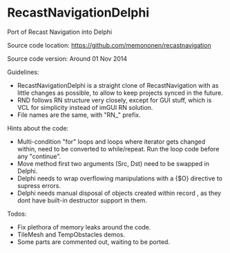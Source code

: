 RecastNavigationDelphi
======================

Port of Recast Navigation into Delphi 

Source code location:
   https://github.com/memononen/recastnavigation


Source code version:
   Around 01 Nov 2014


Guidelines:
 - RecastNavigationDelphi is a straight clone of RecastNavigation with as little changes as possible, to allow to keep projects synced in the future.
 - RND follows RN structure very closely, except for GUI stuff, which is VCL for simplicity instead of imGUI RN solution.
 - File names are the same, with "RN_" prefix.


Hints about the code:
 - Multi-condition "for" loops and loops where iterator gets changed within, need to be converted to while/repeat. Run the loop code before any "continue".
 - Move method first two arguments (Src, Dst) need to be swapped in Delphi.
 - Delphi needs to wrap overflowing manipulations with a {$O} directive to supress errors.
 - Delphi needs manual disposal of objects created within record , as they dont have built-in destructor support in them.


Todos:
 - Fix plethora of memory leaks around the code.
 - TileMesh and TempObstacles demos.
 - Some parts are commented out, waiting to be ported.
